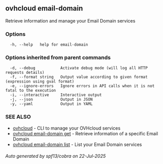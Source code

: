 ## ovhcloud email-domain

Retrieve information and manage your Email Domain services

### Options

```
  -h, --help   help for email-domain
```

### Options inherited from parent commands

```
  -d, --debug           Activate debug mode (will log all HTTP requests details)
  -f, --format string   Output value according to given format (expression using gval format)
  -e, --ignore-errors   Ignore errors in API calls when it is not fatal to the execution
  -i, --interactive     Interactive output
  -j, --json            Output in JSON
  -y, --yaml            Output in YAML
```

### SEE ALSO

* [ovhcloud](ovhcloud.md)	 - CLI to manage your OVHcloud services
* [ovhcloud email-domain get](ovhcloud_email-domain_get.md)	 - Retrieve information of a specific Email Domain
* [ovhcloud email-domain list](ovhcloud_email-domain_list.md)	 - List your Email Domain services

###### Auto generated by spf13/cobra on 22-Jul-2025
